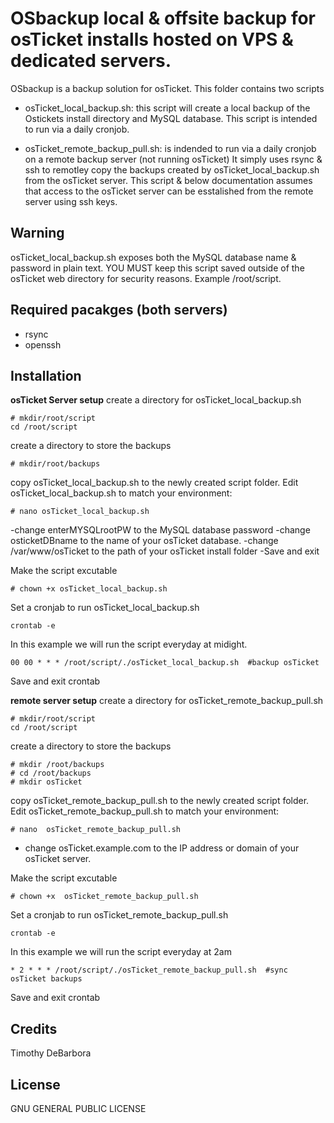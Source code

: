 # OSbackup local & offsite backup for osTicket installs hosted on VPS & dedicated servers.

OSbackup is a backup solution for osTicket. This folder contains two scripts

- osTicket_local_backup.sh: this script will create a local backup of the Ostickets install directory and MySQL database. This script is intended to run via a daily cronjob.

- osTicket_remote_backup_pull.sh: is indended to run via a daily cronjob on a remote backup server (not running osTicket) It simply uses rsync & ssh to remotley copy the backups created by osTicket_local_backup.sh from the osTicket server. This script & below documentation assumes that access to the osTicket server can be esstalished from the remote server using ssh keys. 

## Warning
osTicket_local_backup.sh exposes both the MySQL database name & password in plain text. YOU MUST keep this script saved outside of the osTicket web directory for security reasons. Example /root/script.

## Required pacakges (both servers)
- rsync
- openssh

## Installation 

**osTicket Server setup**
create a directory for osTicket_local_backup.sh

```
# mkdir/root/script
cd /root/script
```
create a directory to store the backups
```
# mkdir/root/backups
```

copy  osTicket_local_backup.sh to the newly created script folder.
Edit  osTicket_local_backup.sh to match your environment: 
```
# nano osTicket_local_backup.sh
```

-change enterMYSQLrootPW to the MySQL database password
-change osticketDBname to the name of your osTicket database.
-change /var/www/osTicket to the path of your osTicket install folder
-Save and exit

Make the script excutable

```
# chown +x osTicket_local_backup.sh
```

Set a cronjab to run osTicket_local_backup.sh


```
crontab -e
```
In this example we will run the script everyday at midight. 

```
00 00 * * * /root/script/./osTicket_local_backup.sh  #backup osTicket

```
Save and exit crontab

**remote server setup**
create a directory for osTicket_remote_backup_pull.sh

```
# mkdir/root/script
cd /root/script
```
create a directory to store the backups
```
# mkdir /root/backups
# cd /root/backups
# mkdir osTicket
```
copy  osTicket_remote_backup_pull.sh to the newly created script folder.
Edit osTicket_remote_backup_pull.sh to match your environment: 
```
# nano  osTicket_remote_backup_pull.sh
```
- change osTicket.example.com to the IP address or domain of your osTicket server.

Make the script excutable

```
# chown +x  osTicket_remote_backup_pull.sh
```

Set a cronjab to run osTicket_remote_backup_pull.sh


```
crontab -e
```
In this example we will run the script everyday at 2am


```
* 2 * * * /root/script/./osTicket_remote_backup_pull.sh  #sync osTicket backups

```

Save and exit crontab


## Credits

Timothy DeBarbora

## License

GNU GENERAL PUBLIC LICENSE 
